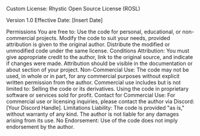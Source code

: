 Custom License: Rhystic Open Source License (ROSL)

Version 1.0
Effective Date: [Insert Date]

Permissions
You are free to:
Use the code for personal, educational, or non-commercial projects.
Modify the code to suit your needs, provided attribution is given to the original author.
Distribute the modified or unmodified code under the same license.
Conditions
Attribution:
You must give appropriate credit to the author, link to the original source, and indicate if changes were made. Attribution should be visible in the documentation or about section of your project.
Non-Commercial Use:
The code may not be used, in whole or in part, for any commercial purposes without explicit written permission from the author.
Commercial use includes but is not limited to:
Selling the code or its derivatives.
Using the code in proprietary software or services sold for profit.
Contact for Commercial Use:
For commercial use or licensing inquiries, please contact the author via Discord: [Your Discord Handle].
Limitations
Liability: The code is provided "as is," without warranty of any kind. The author is not liable for any damages arising from its use.
No Endorsement: Use of the code does not imply endorsement by the author.
